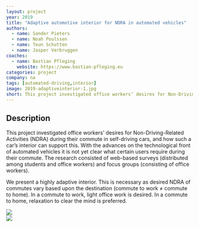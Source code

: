 ```yaml
---
layout: project
year: 2019
title: "Adaptive automotive interior for NDRA in automated vehicles"
authors:
  - name: Sander Pieters
  - name: Noah Poulssen
  - name: Teun Schutten
  - name: Jasper Verbruggen
coaches:
  - name: Bastian Pfleging
    website: https://www.bastian-pfleging.eu
categories: project
company: na
tags: [automated-driving,interior]
image: 2019-adaptiveinterior-1.jpg
short: This project investigated office workers’ desires for Non-Driving-Related Activities during their commute in self-driving cars.
---
```


## Description
This project investigated office workers’ desires for Non-Driving-Related Activities (NDRA) during their commute in self-driving cars, and how such a car’s interior can support this. With the advances on the technological front of automated vehicles it is not yet clear what certain users require during their commute. The research consisted of web-based surveys (distributed among students and office workers) and focus groups (consisting of office workers).

We present a highly adaptive interior. This is necessary as desired NDRA of commutes vary based upon the destination (commute to work ≠ commute to home). In a commute to work, light office work is desired. In a commute to home, relaxation to clear the mind is preferred.

<div class="project-image">
  <img src="/assets/img/2019-adaptiveinterior-2.jpg">
</div>
<div class="project-image">
  <img src="/assets/img/2019-adaptiveinterior-3.jpg">
</div>